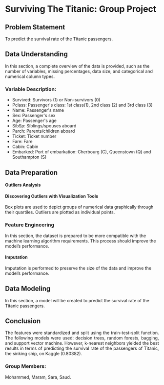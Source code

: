 # Surviving The Titanic: Group Project

## Problem Statement
To predict the survival rate of the Titanic passengers.


## Data Understanding
In this section, a complete overview of the data is provided, such as the number of variables, missing percentages, data size, and categorical and numerical column types.


### Variable Description:

- Survived: Survivors (1) or Non-survivors (0)
- Pclass: Passenger's class: 1st class(1), 2nd class (2) and 3rd class (3)
- Name: Passenger's name
- Sex: Passenger's sex
- Age: Passenger's age
- SibSp: Siblings/spouses aboard
- Parch: Parents/children aboard
- Ticket: Ticket number
- Fare: Fare
- Cabin: Cabin
- Embarked: Port of embarkation: Cherbourg (C), Queenstown (Q) and Southampton (S)

## Data Preparation
#### Outliers Analysis
#### Discovering Outliers with Visualization Tools

Box plots are used to depict groups of numerical data graphically through their quartiles. Outliers are plotted as individual points.


### Feature Engineering
In this section, the dataset is prepared to be more compatible with the machine learning algorithm requirements. This process should improve the model’s performance.

#### Imputation

Imputation is performed to preserve the size of the data and improve the model’s performance.

## Data Modeling
In this section, a model will be created to predict the survival rate of the Titanic passengers.


## Conclusion
<p style='text-align: justify;'> The features were standardized and split using the train-test-split function. The following models were used: decision trees, random forests, bagging, and support vector machine. However, k-nearest neighbors yielded the best results in terms of predicting the survival rate of the passengers of Titanic, the sinking ship, on Kaggle (0.80382). </p>

### Group Members: 
Mohammed, Maram, Sara, Saud.
 
